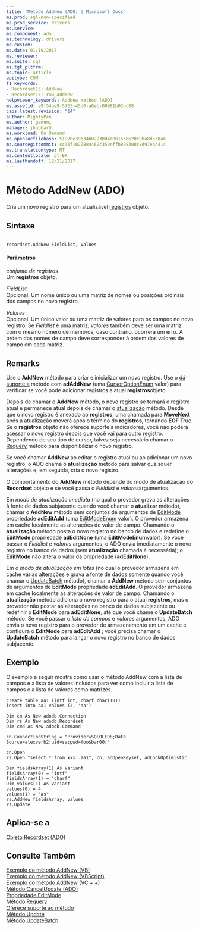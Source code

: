 ```yaml
---
title: "Método AddNew (ADO) | Microsoft Docs"
ms.prod: sql-non-specified
ms.prod_service: drivers
ms.service: 
ms.component: ado
ms.technology: drivers
ms.custom: 
ms.date: 01/19/2017
ms.reviewer: 
ms.suite: sql
ms.tgt_pltfrm: 
ms.topic: article
apitype: COM
f1_keywords:
- Recordset15::AddNew
- Recordset15::raw_AddNew
helpviewer_keywords: AddNew method [ADO]
ms.assetid: a9f54be9-5763-45d0-a6eb-09981b03bc08
caps.latest.revision: "14"
author: MightyPen
ms.author: genemi
manager: jhubbard
ms.workload: On Demand
ms.openlocfilehash: 51978e39a34b02238d4c0b1658620c9ba8d538a6
ms.sourcegitcommit: cc71f1027884462c359effb898390c8d97eaa414
ms.translationtype: MT
ms.contentlocale: pt-BR
ms.lasthandoff: 12/21/2017
---
```

# <a name="addnew-method-ado"></a>Método AddNew (ADO)
Cria um novo registro para um atualizável [registros](../../../ado/reference/ado-api/recordset-object-ado.md) objeto.  
  
## <a name="syntax"></a>Sintaxe  
  
```  
  
recordset.AddNew FieldList, Values  
```  
  
#### <a name="parameters"></a>Parâmetros  
 *conjunto de registros*  
 Um **registros** objeto.  
  
 *FieldList*  
 Opcional. Um nome único ou uma matriz de nomes ou posições ordinais dos campos no novo registro.  
  
 *Valores*  
 Opcional. Um único valor ou uma matriz de valores para os campos no novo registro. Se *Fieldlist* é uma matriz, *valores* também deve ser uma matriz com o mesmo número de membros; caso contrário, ocorrerá um erro. A ordem dos nomes de campo deve corresponder à ordem dos valores de campo em cada matriz.  
  
## <a name="remarks"></a>Remarks  
 Use o **AddNew** método para criar e inicializar um novo registro. Use o [dá suporte a](../../../ado/reference/ado-api/supports-method.md) método com **adAddNew** (uma [CursorOptionEnum](../../../ado/reference/ado-api/cursoroptionenum.md) valor) para verificar se você pode adicionar registros a atual **registros**objeto.  
  
 Depois de chamar o **AddNew** método, o novo registro se tornará o registro atual e permanece atual depois de chamar o [atualização](../../../ado/reference/ado-api/update-method.md) método. Desde que o novo registro é anexado ao **registros**, uma chamada para **MoveNext** após a atualização moverá após o término do **registros**, tornando **EOF**  True. Se o **registros** objeto não oferece suporte a indicadores, você não poderá acessar o novo registro depois que você vai para outro registro. Dependendo de seu tipo de cursor, talvez seja necessário chamar o [Requery](../../../ado/reference/ado-api/requery-method.md) método para disponibilizar o novo registro.  
  
 Se você chamar **AddNew** ao editar o registro atual ou ao adicionar um novo registro, o ADO chama o **atualização** método para salvar quaisquer alterações e, em seguida, cria o novo registro.  
  
 O comportamento do **AddNew** método depende do modo de atualização do **Recordset** objeto e se você passa o *Fieldlist* e *valores*argumentos.  
  
 Em *modo de atualização imediata* (no qual o provedor grava as alterações à fonte de dados subjacente quando você chamar o **atualizar** método), chamar o **AddNew** método sem conjuntos de argumentos de [EditMode](../../../ado/reference/ado-api/editmode-property.md) propriedade **adEditAdd** (uma [EditModeEnum](../../../ado/reference/ado-api/editmodeenum.md) valor). O provedor armazena em cache localmente as alterações de valor de campo. Chamando o **atualização** método posta o novo registro no banco de dados e redefine o **EditMode** propriedade **adEditNone** (uma **EditModeEnum**valor). Se você passar o *Fieldlist* e *valores* argumentos, o ADO envia imediatamente o novo registro no banco de dados (sem **atualização** chamada é necessária); o **EditMode**  não altera o valor da propriedade (**adEditNone**).  
  
 Em *o modo de atualização em lotes* (no qual o provedor armazena em cache várias alterações e grava a fonte de dados somente quando você chamar o [UpdateBatch](../../../ado/reference/ado-api/updatebatch-method.md) método), chamar o **AddNew** método sem conjuntos de argumentos de **EditMode** propriedade **adEditAdd**. O provedor armazena em cache localmente as alterações de valor de campo. Chamando o **atualização** método adiciona o novo registro para o atual **registros**, mas o provedor não postar as alterações no banco de dados subjacente ou redefinir o **EditMode** para **adEditNone**, até que você chame o **UpdateBatch** método. Se você passar o *lista de campos* e *valores* argumentos, ADO envia o novo registro para o provedor de armazenamento em um cache e configura o **EditMode** para **adEditAdd** ; você precisa chamar o **UpdateBatch** método para lançar o novo registro no banco de dados subjacente.  
  
## <a name="example"></a>Exemplo  
 O exemplo a seguir mostra como usar o método AddNew com a lista de campos e a lista de valores incluídos para ver como incluir a lista de campos e a lista de valores como matrizes.  
  
```  
create table aa1 (intf int, charf char(10))  
insert into aa1 values (2, 'aa')  
  
Dim cn As New adodb.Connection  
Dim rs As New adodb.Recordset  
Dim cmd As New adodb.Command  
  
cn.ConnectionString = "Provider=SQLOLEDB;Data Source=alexverb2;uid=sa;pwd=foo$bar00;"  
  
cn.Open  
rs.Open "select * from xxx..aa1", cn, adOpenKeyset, adLockOptimistic  
  
Dim fieldsArray(1) As Variant  
fieldsArray(0) = "intf"  
fieldsArray(1) = "charf"  
Dim values(1) As Variant  
values(0) = 4  
values(1) = "as"  
rs.AddNew fieldsArray, values  
rs.Update  
```  
  
## <a name="applies-to"></a>Aplica-se a  
 [Objeto Recordset (ADO)](../../../ado/reference/ado-api/recordset-object-ado.md)  
  
## <a name="see-also"></a>Consulte Também  
 [Exemplo do método AddNew (VB)](../../../ado/reference/ado-api/addnew-method-example-vb.md)   
 [Exemplo do método AddNew (VBScript)](../../../ado/reference/ado-api/addnew-method-example-vbscript.md)   
 [Exemplo do método AddNew (VC + +)](../../../ado/reference/ado-api/addnew-method-example-vc.md)   
 [Método CancelUpdate (ADO)](../../../ado/reference/ado-api/cancelupdate-method-ado.md)   
 [Propriedade EditMode](../../../ado/reference/ado-api/editmode-property.md)   
 [Método Requery](../../../ado/reference/ado-api/requery-method.md)   
 [Oferece suporte ao método](../../../ado/reference/ado-api/supports-method.md)   
 [Método Update](../../../ado/reference/ado-api/update-method.md)   
 [Método UpdateBatch](../../../ado/reference/ado-api/updatebatch-method.md)
